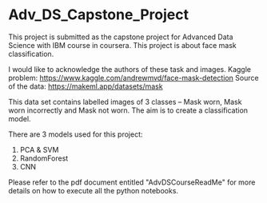 # Adv_DS_Capstone_Project


This project is submitted as the capstone project for Advanced Data Science with IBM course in coursera. 
This project is about face mask classification.

I would like to acknowledge the authors of these task and images.
Kaggle problem: https://www.kaggle.com/andrewmvd/face-mask-detection
Source of the data: https://makeml.app/datasets/mask

This data set contains labelled images of 3 classes – Mask worn, Mask worn incorrectly and Mask not worn. 
The aim is to create a classification model.

There are 3 models used for this project:
  1) PCA & SVM
  2) RandomForest
  3) CNN
  
 Please refer to the pdf document entitled "AdvDSCourseReadMe" for more details on how to execute all the python notebooks.
